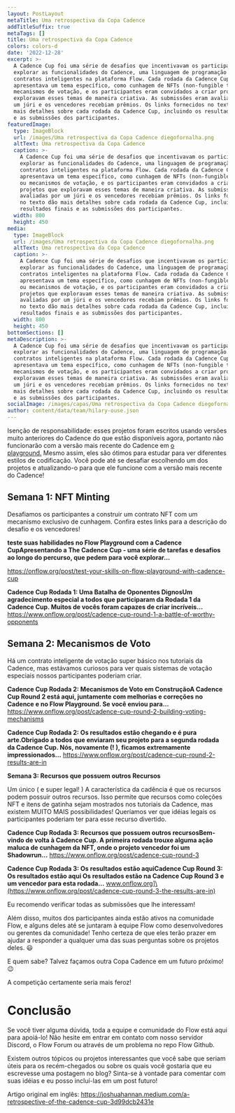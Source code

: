 ```yaml
---
layout: PostLayout
metaTitle: Uma retrospectiva da Copa Cadence
addTitleSuffix: true
metaTags: []
title: Uma retrospectiva da Copa Cadence
colors: colors-d
date: '2022-12-28'
excerpt: >-
  A Cadence Cup foi uma série de desafios que incentivavam os participantes a
  explorar as funcionalidades do Cadence, uma linguagem de programação para
  contratos inteligentes na plataforma Flow. Cada rodada da Cadence Cup
  apresentava um tema específico, como cunhagem de NFTs (non-fungible tokens) ou
  mecanismos de votação, e os participantes eram convidados a criar projetos que
  exploravam esses temas de maneira criativa. As submissões eram avaliadas por
  um júri e os vencedores recebiam prêmios. Os links fornecidos no texto dão
  mais detalhes sobre cada rodada da Cadence Cup, incluindo os resultados finais
  e as submissões dos participantes.
featuredImage:
  type: ImageBlock
  url: /images/Uma retrospectiva da Copa Cadence diegofornalha.png
  altText: Uma retrospectiva da Copa Cadence
  caption: >-
    A Cadence Cup foi uma série de desafios que incentivavam os participantes a
    explorar as funcionalidades do Cadence, uma linguagem de programação para
    contratos inteligentes na plataforma Flow. Cada rodada da Cadence Cup
    apresentava um tema específico, como cunhagem de NFTs (non-fungible tokens)
    ou mecanismos de votação, e os participantes eram convidados a criar
    projetos que exploravam esses temas de maneira criativa. As submissões eram
    avaliadas por um júri e os vencedores recebiam prêmios. Os links fornecidos
    no texto dão mais detalhes sobre cada rodada da Cadence Cup, incluindo os
    resultados finais e as submissões dos participantes.
  width: 800
  height: 450
media:
  type: ImageBlock
  url: /images/Uma retrospectiva da Copa Cadence diegofornalha.png
  altText: Uma retrospectiva da Copa Cadence
  caption: >-
    A Cadence Cup foi uma série de desafios que incentivavam os participantes a
    explorar as funcionalidades do Cadence, uma linguagem de programação para
    contratos inteligentes na plataforma Flow. Cada rodada da Cadence Cup
    apresentava um tema específico, como cunhagem de NFTs (non-fungible tokens)
    ou mecanismos de votação, e os participantes eram convidados a criar
    projetos que exploravam esses temas de maneira criativa. As submissões eram
    avaliadas por um júri e os vencedores recebiam prêmios. Os links fornecidos
    no texto dão mais detalhes sobre cada rodada da Cadence Cup, incluindo os
    resultados finais e as submissões dos participantes.
  width: 800
  height: 450
bottomSections: []
metaDescription: >-
  A Cadence Cup foi uma série de desafios que incentivavam os participantes a
  explorar as funcionalidades do Cadence, uma linguagem de programação para
  contratos inteligentes na plataforma Flow. Cada rodada da Cadence Cup
  apresentava um tema específico, como cunhagem de NFTs (non-fungible tokens) ou
  mecanismos de votação, e os participantes eram convidados a criar projetos que
  exploravam esses temas de maneira criativa. As submissões eram avaliadas por
  um júri e os vencedores recebiam prêmios. Os links fornecidos no texto dão
  mais detalhes sobre cada rodada da Cadence Cup, incluindo os resultados finais
  e as submissões dos participantes.
socialImage: /images/capas/Uma retrospectiva da Copa Cadence diegofornalha.png
author: content/data/team/hilary-ouse.json
---
```

Isenção de responsabilidade: esses projetos foram escritos usando versões muito anteriores do Cadence do que estão disponíveis agora, portanto não funcionarão com a versão mais recente do Cadence em [o playground.](https://plafly.onflow.org/local?type=account\&id=LOCAL-account-0) Mesmo assim, eles são ótimos para estudar para ver diferentes estilos de codificação. Você pode até se desafiar escolhendo um dos projetos e atualizando-o para que ele funcione com a versão mais recente do Cadence!

## **Semana 1: NFT Minting**

Desafiamos os participantes a construir um contrato NFT com um mecanismo exclusivo de cunhagem. Confira estes links para a descrição do desafio e os vencedores!

**teste suas habilidades no Flow Playground com a Cadence CupApresentando a The Cadence Cup - uma série de tarefas e desafios ao longo do percurso, que pedem para você explorar…**

https://onflow.org/post/test-your-skills-on-flow-playground-with-cadence-cup

**Cadence Cup Rodada 1: Uma Batalha de Oponentes DignosUm agradecimento especial a todos que participaram da Rodada 1 da Cadence Cup. Muitos de vocês foram capazes de criar incríveis…**
https://www.onflow.org/post/cadence-cup-round-1-a-battle-of-worthy-opponents

## **Semana 2: Mecanismos de Voto**

Há um contrato inteligente de votação super básico nos tutoriais da Cadence, mas estávamos curiosos para ver quais sistemas de votação especiais nossos participantes poderiam criar.

**Cadence Cup Rodada 2: Mecanismos de Voto em ConstruçãoA Cadence Cup Round 2 está aqui, juntamente com melhorias e correções no Cadence e no Flow Playground. Se você enviou para…**
https://www.onflow.org/post/cadence-cup-round-2-building-voting-mechanisms

**Cadence Cup Rodada 2: Os resultados estão chegando e é pura arte.Obrigado a todos que enviaram seu projeto para a segunda rodada da Cadence Cup. Nós, novamente (! ), ficamos extremamente impressionados…**
https://www.onflow.org/post/cadence-cup-round-2-results-are-in

**Semana 3: Recursos que possuem outros Recursos**

Um único ( e super legal! ) A característica da cadência é que os recursos podem possuir outros recursos. Isso permite que recursos como coleções NFT e itens de gatinha sejam mostrados nos tutoriais da Cadence, mas existem MUITO MAIS possibilidades! Queríamos ver que idéias legais os participantes poderiam ter para esse recurso divertido.

**Cadence Cup Rodada 3: Recursos que possuem outros recursosBem-vindo de volta à Cadence Cup. A primeira rodada trouxe alguma ação maluca de cunhagem da NFT, onde o projeto vencedor foi um Shadowrun…**
https://www.onflow.org/post/cadence-cup-round-3

**Cadence Cup Rodada 3: Os resultados estão aquiCadence Cup Round 3: Os resultados estão aqui Os resultados estão na Cadence Cup Round 3 e um vencedor para esta rodada…**
www.onflow.org]\(https://www.onflow.org/post/cadence-cup-round-3-the-results-are-in)

Eu recomendo verificar todas as submissões que lhe interessam!

Além disso, muitos dos participantes ainda estão ativos na comunidade Flow, e alguns deles até se juntaram à equipe Flow como desenvolvedores ou gerentes da comunidade! Tenho certeza de que eles terão prazer em ajudar a responder a qualquer uma das suas perguntas sobre os projetos deles. 😃

E quem sabe? Talvez façamos outra Copa Cadence em um futuro próximo! 😉

A competição certamente seria mais feroz!

# **Conclusão**

Se você tiver alguma dúvida, toda a equipe e comunidade do Flow está aqui para apoiá-lo! Não hesite em entrar em contato com nosso servidor Discord, o Flow Forum ou através de um problema no repo Flow Github.

Existem outros tópicos ou projetos interessantes que você sabe que seriam úteis para os recém-chegados ou sobre os quais você gostaria que eu escrevesse uma postagem no blog? Sinta-se à vontade para comentar com suas idéias e eu posso incluí-las em um post futuro!

Artigo original em inglês: https://joshuahannan.medium.com/a-retrospective-of-the-cadence-cup-3d99dcb2431e
